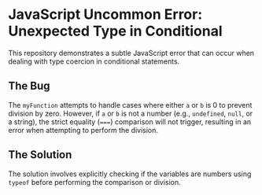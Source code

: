 # JavaScript Uncommon Error: Unexpected Type in Conditional

This repository demonstrates a subtle JavaScript error that can occur when dealing with type coercion in conditional statements.

## The Bug

The `myFunction` attempts to handle cases where either `a` or `b` is 0 to prevent division by zero. However, if `a` or `b` is not a number (e.g., `undefined`, `null`, or a string), the strict equality (`===`) comparison will not trigger, resulting in an error when attempting to perform the division.

## The Solution

The solution involves explicitly checking if the variables are numbers using `typeof` before performing the comparison or division.
